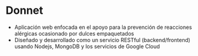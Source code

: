 # Donnet
- Aplicación web enfocada en el apoyo para la prevención de reacciones alérgicas ocasionado por dulces empaquetados
- Diseñado y desarrollado como un servicio RESTful (backend/frontend) usando Nodejs, MongoDB y los servicios de Google Cloud
